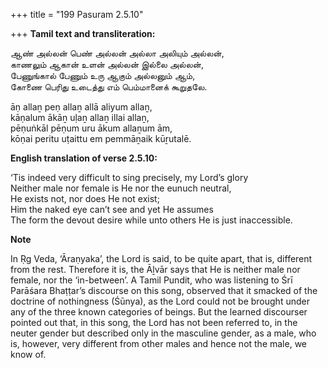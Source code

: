 +++
title = "199 Pasuram 2.5.10"

+++
**Tamil text and transliteration:**

ஆண் அல்லன் பெண் அல்லன் அல்லா அலியும் அல்லன்,  
காணலும் ஆகான் உளன் அல்லன் இல்லை அல்லன்,  
பேணுங்கால் பேணும் உரு ஆகும் அல்லனும் ஆம்,  
கோணை பெரிது உடைத்து எம் பெம்மானைக் கூறுதலே.

āṇ allaṉ peṇ allaṉ allā aliyum allaṉ,  
kāṇalum ākāṉ uḷaṉ allaṉ illai allaṉ,  
pēṇuṅkāl pēṇum uru ākum allaṉum ām,  
kōṇai peritu uṭaittu em pemmāṉaik kūṟutalē.

**English translation of verse 2.5.10:**

‘Tis indeed very difficult to sing precisely, my Lord’s glory  
Neither male nor female is He nor the eunuch neutral,  
He exists not, nor does He not exist;  
Him the naked eye can’t see and yet He assumes  
The form the devout desire while unto others He is just inaccessible.

**Note**

In Ṛg Veda, ‘Āraṇyaka’, the Lord is said, to be quite apart, that is, different from the rest. Therefore it is, the Āḻvār says that He is neither male nor female, nor the ‘in-between’. A Tamil Pundit, who was listening to Śrī Parāśara Bhaṭṭar’s discourse on this song, observed that it smacked of the doctrine of nothingness (Śūnya), as the Lord could not be brought under any of the three known categories of beings. But the learned discourser pointed out that, in this song, the Lord has not been referred to, in the neuter gender but described only in the masculine gender, as a male, who is, however, very different from other males and hence not the male, we know of.


